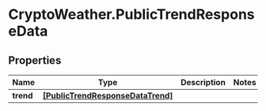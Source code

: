 # CryptoWeather.PublicTrendResponseData

## Properties
Name | Type | Description | Notes
------------ | ------------- | ------------- | -------------
**trend** | [**[PublicTrendResponseDataTrend]**](PublicTrendResponseDataTrend.md) |  | 


